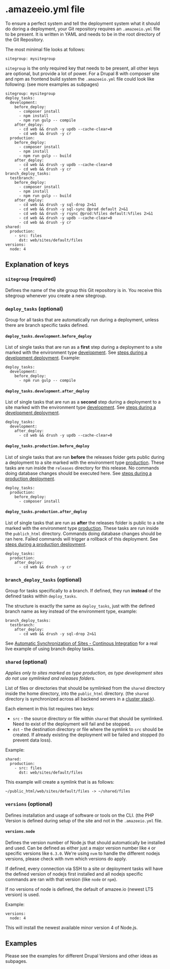 # .amazeeio.yml file

To ensure a perfect system and tell the deployment system what it should do doring a deployment, your Git repository requires an `.amazeeio.yml` file to be present. It is written in YAML and needs to be in the root directory of the Git Repository.

The most minimal file looks at follows:

```
sitegroup: mysitegroup
```

`sitegroup` is the only required key that needs to be present, all other keys are optional, but provide a lot of power. For a Drupal 8 with composer site and npm as frontend build system the `.amazeeio.yml` file could look like following: (see more examples as subpages)

```
sitegroup: mysitegroup
deploy_tasks:
  development:
    before_deploy:
      - composer install
      - npm install
      - npm run gulp -- compile
    after_deploy:
      - cd web && drush -y updb --cache-clear=0
      - cd web && drush -y cr
  production:
    before_deploy:
      - composer install
      - npm install
      - npm run gulp -- build
    after_deploy:
      - cd web && drush -y updb --cache-clear=0
      - cd web && drush -y cr
branch_deploy_tasks:
  testbranch:
    before_deploy:
      - composer install
      - npm install
      - npm run gulp -- build
    after_deploy:
      - cd web && drush -y sql-drop 2>&1
      - cd web && drush -y sql-sync @prod default 2>&1
      - cd web && drush -y rsync @prod:%files default:%files 2>&1
      - cd web && drush -y updb --cache-clear=0
      - cd web && drush -y cr
shared:
  production:
    - src: files
      dst: web/sites/default/files
versions:
  node: 4
```

## Explanation of keys

### `sitegroup` (required)
Defines the name of the site group this Git repository is in. You receive this sitegroup whenever you create a new sitegroup. 

### `deploy_tasks` (optional)
Group for all tasks that are automatically run during a deployment, unless there are branch specific tasks defined.

#### `deploy_tasks.development.before_deploy`
List of single tasks that are run as a **first** step during a deployment to a site marked with the environment type [development](../environment_type.md). See [steps during a development deployment](../automated_deployments.md). Example:

```
deploy_tasks:
  development:
    before_deploy:
      - npm run gulp -- compile
```

#### `deploy_tasks.development.after_deploy`
List of single tasks that are run as a **second** step during a deployment to a site marked with the environment type [development](../environment_type.md). See [steps during a development deployment](../automated_deployments.md).

```
deploy_tasks:
  development:
    after_deploy:
      - cd web && drush -y updb --cache-clear=0
```

#### `deploy_tasks.production.before_deploy`
List of single tasks that are run **before** the releases folder gets public during a deployment to a site marked with the environment type [production](../environment_type.md). These tasks are run inside the `releases` directory for this release. No commands doing database changes should be executed here. See [steps during a production deployment](../automated_deployments.md).

```
deploy_tasks:
  production:
    before_deploy:
      - composer install
```

#### `deploy_tasks.production.after_deploy`
List of single tasks that are run as **after** the releases folder is public to a site marked with the environment type [production](../environment_type.md). These tasks are run inside the `publich_html` directory. Commands doing database changes should be ran here. Failed commands will trigger a rollback of this deployment. See [steps during a production deployment](../automated_deployments.md).

```
deploy_tasks:
  production:
    after_deploy:
      - cd web && drush -y cr
```

### `branch_deploy_tasks` (optional)

Group for tasks specifically to a branch. If defined, they run **instead** of the defined tasks within `deploy_tasks`.

The structure is exactly the same as `deploy_tasks`, just with the defined branch name as key instead of the environment type, example:

```
branch_deploy_tasks:
  testbranch:
    after_deploy:
      - cd web && drush -y sql-drop 2>&1
```

See [Automatic Synchronization of Sites - Continous Integration](./automatic-synchronization-of-sites.md) for a real live example of using branch deploy tasks.

### `shared` (optional)
*Applies only to sites marked as type production, as type development sites do not use symlinked and releases folders.*

List of files or directories that should be symlinked from the `shared` directory inside the home directory, into the `public_html` directory. (the `shared` directory is synchronized across all backend servers in a [cluster stack](../architecture/stack-types/cluster.md)).

Each element in this list requires two keys:

- `src` - the source directory or file within `shared` that should be symlinked. Need to exist of the deployment will fail and be stopped.
- `dst` - the destination directory or file where the symlink to `src` should be created. If already existing the deployment will be failed and stopped (to prevent data loss).

Example:

```
shared:
  production:
    - src: files
      dst: web/sites/default/files
```

This example will create a symlink that is as follows:
```
~/public_html/web/sites/default/files -> ~/shared/files
```

### `versions` (optional)

Defines installation and usage of software or tools on the CLI. (the PHP Version is defined during setup of the site and not in the `.amazeeio.yml` file.

#### `versions.node`

Defines the version number of Node.js that should automatically be installed and used. Can be defined as either just a major version number like `4` or specific versions like `6.3.0`. We're using `nvm` to handle the different nodejs versions, please check with nvm which versions do apply.

If defined, every connection via SSH to a site or deployment tasks will have the defined version of nodejs first installed and all nodejs specific commands are ran with that version (like `node` or `npm`).

If no versions of node is defined, the default of amazee.io (newest LTS version) is used.

Example:
```
versions:
  node: 4
```
This will install the newest available minor version 4 of Node.js.

## Examples

Please see the examples for different Drupal Versions and other ideas as subpages.